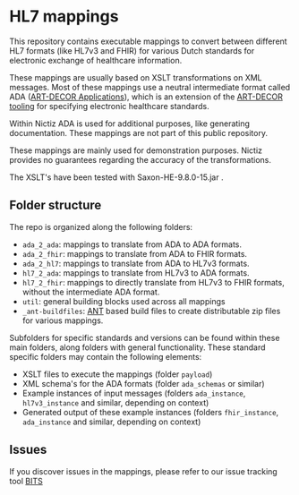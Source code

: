 # HL7 mappings

This repository contains executable mappings to convert between different HL7 formats (like HL7v3 and FHIR) for various Dutch standards for electronic exchange of healthcare information.

These mappings are usually based on XSLT transformations on XML messages. Most of these mappings use a neutral intermediate format called ADA ([ART-DECOR Applications](https://art-decor.org/mediawiki/index.php?title=ADA_Documentation)), which is an extension of the [ART-DECOR tooling](https://art-decor.org/mediawiki/index.php/Main_Page) for specifying electronic healthcare standards. 

Within Nictiz ADA is used for additional purposes, like generating documentation. These mappings are not part of this public repository.

These mappings are mainly used for demonstration purposes. Nictiz provides no guarantees regarding the accuracy of the transformations.

The XSLT's have been tested with Saxon-HE-9.8.0-15.jar . 

## Folder structure

The repo is organized along the following folders:

* `ada_2_ada`: mappings to translate from ADA to ADA formats.
* `ada_2_fhir`: mappings to translate from ADA to FHIR formats.
* `ada_2_hl7`: mappings to translate from ADA to HL7v3 formats.
* `hl7_2_ada`: mappings to translate from HL7v3 to ADA formats.
* `hl7_2_fhir`: mappings to directly translate from HL7v3 to FHIR formats, without the intermediate ADA format.
* `util`: general building blocks used across all mappings
* `_ant-buildfiles`: [ANT](http://ant.apache.org/) based build files to create distributable zip files for various mappings.

Subfolders for specific standards and versions can be found within these main folders, along folders with general functionality. These standard specific folders may contain the following elements:

* XSLT files to execute the mappings (folder `payload`)
* XML schema's for the ADA formats (folder `ada_schemas` or similar)
* Example instances of input messages (folders `ada_instance`, `hl7v3_instance` and similar, depending on context)
* Generated output of these example instances (folders `fhir_instance`, `ada_instance` and similar, depending on context)

## Issues

If you discover issues in the mappings, please refer to our issue tracking tool [BITS](https://bits.nictiz.nl/projects/MM/issues)
